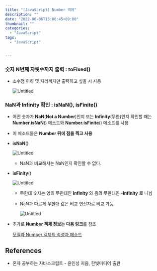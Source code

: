 ```yaml
---
title: "[JavaScript] Number 객체"
description: ""
date: "2022-06-06T15:00:45+09:00"
thumbnail: ""
categories:
  - "JavaScript"
tags:
  - "JavaScript"


---
```

<!--more-->

### 숫자 N번째 자릿수까지 출력 : toFixed()

- 소수점 이하 몇 자리까지만 출력하고 싶을 시 사용
    
    ![Untitled](/images/lang_javascript/study/JavaScript_Number_객체/Untitled.png)
    

### NaN과 Infinity 확인 : isNaN(), isFinite()

- 어떤 숫자가 **NaN**(**Not a Number**)인지 또는 **Infinity**(무한)인지 확인할 때는 **Number.isNaN**() 메소드와 **Number.isFinite**() 메소드를 사용
- 이 메소드들은 **Number 뒤에 점을 찍고 사용**
- **isNaN**()
    
    ![Untitled](/images/lang_javascript/study/JavaScript_Number_객체/Untitled%201.png)
    
    - NaN과 비교해서는 NaN인지 확인할 수 없다.
- **isFinity**()
    
    ![Untitled](/images/lang_javascript/study/JavaScript_Number_객체/Untitled%202.png)
    
    - 무한대 숫자는 양의 무한대인 **Infinity** 와 음의 무한대인 -**Infinity** 로 나뉨
    - NaN과 다르게 무한대 값은 비교 연산자로 비교 가능
        
        ![Untitled](/images/lang_javascript/study/JavaScript_Number_객체/Untitled%203.png)
        

- 추가로 **Number 객체 정보는 다음 링크**를 참조
    
    [모질라 Number 객체의 속성과 메소드](https://developer.mozilla.org/ko/docs/Web/JavaScript/Reference/Global_Objects/Number)
    

## References

- 혼자 공부하는 자바스크립트 - 윤인성 지음, 한빛미디어 출판